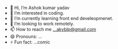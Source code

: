 - 👋 Hi, I’m Ashok kumar yadav
- 👀 I’m interested in coding.
- 🌱 I’m currently learning front end develeopmenet.
- 💞️ I’m looking to work remotely.
- 📫 How to reach me ...akyblp@gmail.com
- 😄 Pronouns: ...
- ⚡ Fun fact: ...comic

<!---
DISCOVERANNU/DISCOVERANNU is a ✨ special ✨ repository because its `README.md` (this file) appears on your GitHub profile.
You can click the Preview link to take a look at your changes.
--->
